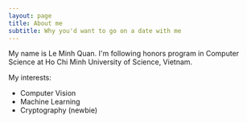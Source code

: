 ```yaml
---
layout: page
title: About me
subtitle: Why you'd want to go on a date with me
---
```


My name is Le Minh Quan. I'm following honors program in Computer Science at Ho Chi Minh University of Science, Vietnam.

My interests:
- Computer Vision
- Machine Learning
- Cryptography (newbie)
